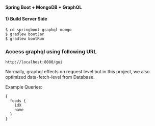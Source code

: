 #### Spring Boot + MongoDB + GraphQL

#### 1) Build Server Side

```
$ cd springboot-graphql-mongo
$ gradlew bootJar
$ gradlew bootRun
```

### Access graphql using following URL

```
http://localhost:8080/gui
```

Normally, graphql effects on request level but in this project, we also optimized data-fetch-level from Database.

Example Queries:
```
{
  foods {
    idX
    name
  }
}
```
